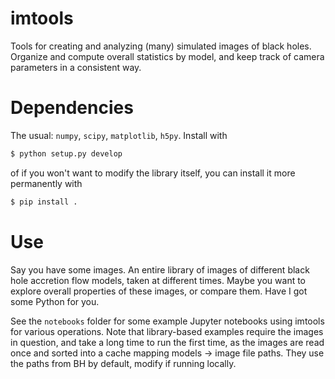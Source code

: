 # imtools
Tools for creating and analyzing (many) simulated images of black holes.
Organize and compute overall statistics by model, and keep track of camera parameters in a consistent way.

# Dependencies
The usual: `numpy`, `scipy`, `matplotlib`, `h5py`.  Install with
```bash
$ python setup.py develop
```
of if you won't want to modify the library itself, you can install it more permanently with
```bash
$ pip install .
```

# Use
Say you have some images.  An entire library of images of different black hole accretion flow models, taken at different times.
Maybe you want to explore overall properties of these images, or compare them.
Have I got some Python for you.

See the `notebooks` folder for some example Jupyter notebooks using imtools for various operations.  Note that library-based
examples require the images in question, and take a long time to run the first time, as the images are read once and sorted
into a cache mapping models -> image file paths.  They use the paths from BH by default, modify if running locally.